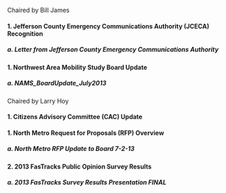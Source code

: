 Chaired by Bill James

#### 1. Jefferson County Emergency Communications Authority (JCECA) Recognition

##### a. Letter from Jefferson County Emergency Communications Authority

#### 1. Northwest Area Mobility Study Board Update

##### a. NAMS_BoardUpdate_July2013

Chaired by Larry Hoy

#### 1. Citizens Advisory Committee (CAC) Update

#### 1. North Metro Request for Proposals (RFP) Overview

##### a. North Metro RFP Update to Board 7-2-13

#### 2. 2013 FasTracks Public Opinion Survey Results

##### a. 2013 FasTracks Survey Results Presentation FINAL